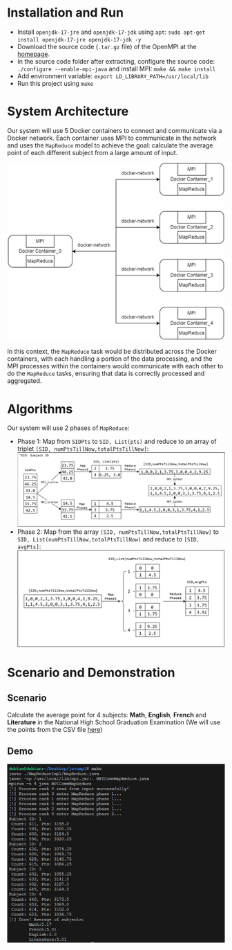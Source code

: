 # Installation and Run

- Install `openjdk-17-jre` and `openjdk-17-jdk` using `apt`: `sudo apt-get install openjdk-17-jre openjdk-17-jdk -y`
- Download the source code (`.tar.gz` file) of the OpenMPI at the [homepage](https://www.open-mpi.org/software/ompi/v5.0/).
- In the source code folder after extracting, configure the source code: `./configure --enable-mpi-java` and install MPI: `make && make install`
- Add environment variable: `export LD_LIBRARY_PATH=/usr/local/lib`
- Run this project using `make`

# System Architecture

Our system will use 5 Docker containers to connect and communicate via a Docker network. Each container uses MPI to communicate in the network and uses the `MapReduce` model to achieve the goal: calculate the average point of each different subject from a large amount of input.  

![System Architecture](img/arch.png)  

In this context, the `MapReduce` task would be distributed across the Docker containers, with each handling a portion of the data processing, and the MPI processes within the containers would communicate with each other to do the `MapReduce` tasks, ensuring that data is correctly processed and aggregated.

# Algorithms

Our system will use 2 phases of `MapReduce`:

- Phase 1: Map from `SIDPts` to `SID, List(pts)` and reduce to an array of triplet `[SID, numPtsTillNow,totalPtsTillNow]`:
  ![MapReduce Phase 1](img/mr_phase1.png)
- Phase 2: Map from the array `[SID, numPtsTillNow,totalPtsTillNow]` to `SID, List(numPtsTillNow,totalPtsTillNow)` and reduce to `[SID, avgPts]`:
  ![MapReduce Phase 2](img/mr_phase2.png)

# Scenario and Demonstration

## Scenario

Calculate the average point for 4 subjects: **Math**, **English**, **French** and **Literature** in the National High School Graduation Examination (We will use the points from the CSV file [here](input.csv))

## Demo

![Demo](img/demo.png)
